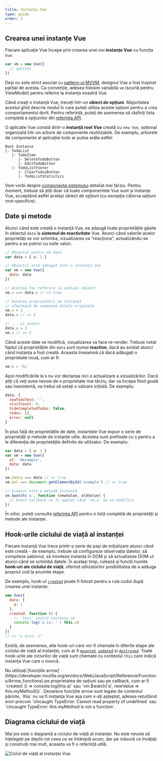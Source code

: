 ```yaml
---
title: Instanța Vue
type: guide
order: 3
---
```


## Crearea unei instanțe Vue

Fiecare aplicație Vue începe prin crearea unei noi **instanțe Vue** cu funcția `Vue`:

``` js
var vm = new Vue({
  // opțiuni
})
```

Deși nu este strict asociat cu [pattern-ul MVVM](https://en.wikipedia.org/wiki/Model_View_ViewModel), designul Vue a fost inspirat parțial de acesta. Ca convenție, adesea folosim variabila `vm` (scurtă pentru ViewModel) pentru referire la instanța noastră Vue.

Când creați o instanță Vue, treceți într-un **obiect de opțiuni**. Majoritatea acestui ghid descrie modul în care puteți utiliza aceste opțiuni pentru a crea comportamentul dorit. Pentru referință, puteți de asemenea să răsfoiți lista completă a opțiunilor din [referința API](../api/#Options-Data).

O aplicație Vue constă dintr-o **instanță root Vue** creată cu `new Vue`, opțional organizată într-un arbore de componente reutilizabile. De exemplu, arborele de componente al aplicației todo ar putea arăta astfel:

```
Root Instance
|- TodoList
   |- TodoItem
      |- DeleteTodoButton
      |- EditTodoButton
   |- TodoListFooter
      |- ClearTodosButton
      |- TodoListStatistics
```

Vom vorbi despre [componenta sistemului](components.html) detaliat mai târziu. Pentru moment, trebuie să știți doar că toate componentele Vue sunt și instanțe Vue, acceptând astfel același obiect de opțiuni (cu excepția câtorva opțiuni root-specifice).

## Date și metode

Atunci când este creată o instanță Vue, ea adaugă toate proprietățile găsite în obiectul `data` la **sistemul de reactivitate** Vue. Atunci când valorile acelor proprietăți se vor schimba, vizualizarea va "reacționa", actualizându-se pentru a se potrivi cu noile valori.

``` js
// Obiectul nostru de date
var data = { a: 1 }

// Obiectul este adăugat într-o instanța Vue
var vm = new Vue({
  data: data
})

// Acestea fac referire la același obiect!
vm.a === data.a // => true

// Setarea proprietății pe instanță
// afectează de asemenea datele originale
vm.a = 2
data.a // => 2

// ... și invers
data.a = 3
vm.a // => 3
```
Când aceste date se modifică, vizualizarea va face re-render. Trebuie notat faptul că proprietățile din `data` sunt numai **reactive**, dacă au existat atunci când instanța a fost creată. Aceasta înseamnă că dacă adăugați o proprietate nouă, cum ar fi:

``` js
vm.b = 'hi'
```
Apoi modificările la `b` nu vor declanșa nici o actualizare a vizualizărilor. Dacă știți că veți avea nevoie de o proprietate mai târziu, dar va începe fiind goală sau inexistentă, va trebui să setați o valoare inițială. De exemplu:

``` js
data: {
  newTodoText: '',
  visitCount: 0,
  hideCompletedTodos: false,
  todos: [],
  error: null
}
```

În plus față de proprietățile de date, instanțele Vue expun o serie de proprietăți și metode de instanțe utile. Acestea sunt prefixate cu `$` pentru a le diferenția de proprietățile definite de utilizator. De exemplu:

``` js
var data = { a: 1 }
var vm = new Vue({
  el: '#example',
  data: data
})

vm.$data === data // => true
vm.$el === document.getElementById('example') // => true

// $ceasul este o metodă instanță
vm.$watch('a', function (newValue, oldValue) {
  // Acest callback va fi apelat când `vm.a` se va modifica
})
```

În viitor, puteți consulta [referința API](../api/#Instance-Properties) pentru o listă completă de proprietăți și metode ale instanței.

## Hook-urile ciclului de viață al instanței

Fiecare instanță Vue trece printr-o serie de pași de inițializare atunci când este creată - de exemplu, trebuie să configureze observația datelor, să compileze șablonul, să monteze instanța în DOM și să actualizeze DOM-ul atunci când se schimbă datele. În același timp, rulează și funcții numite **hook-uri ale ciclului de viață**, oferind utilizatorilor posibilitatea de a adăuga propriul cod la anumite etape.

De exemplu, hook-ul [`created`](../api/#created) poate fi folosit pentru a rula codul după crearea unei instanțe: 

``` js
new Vue({
  data: {
    a: 1
  },
  created: function () {
    // `this` indică instanța vm
    console.log('a is: ' + this.a)
  }
})
// => "a este: 1"
```

Există, de asemenea, alte hook-uri care vor fi chemate în diferite etape ale ciclului de viață al instanței, cum ar fi [`mounted`](../api/#mounted), [`updated`](../api/#updated) și [`destroyed`](../api/#destroyed). Toate hook-urile ale ciclurilor de viață sunt chemate cu contextul `this` care indică instanța Vue care o invocă.


<p class="tip">Nu utilizați [funcțiile arrow](https://developer.mozilla.org/en/docs/Web/JavaScript/Reference/Functions/Arrow_functions) pe proprietatea de opțiuni sau pe callback, cum ar fi `created: () => console.log(this.a)` sau `vm.$watch('a', newValue => this.myMethod())`. Deoarece funcțiile arrow sunt legate de contextul părinte, `this` nu va fi instanța Vue așa cum v-ați așteptat, adesea rezultând erori precum `Uncaught TypeError: Cannot read property of undefined` sau `Uncaught TypeError: this.myMethod is not a function`.</p>

## Diagrama ciclului de viață

Mai jos este o diagramă a ciclului de viață al instanței. Nu este nevoie să înțelegeți pe deplin tot ceea ce se întâmplă acum, dar pe măsură ce învățați și construiți mai mult, aceasta va fi o referință utilă.

![Ciclul de viață al instanței Vue](/images/lifecycle.png).